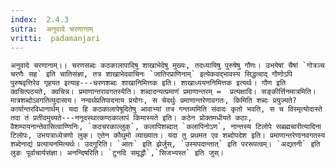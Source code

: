 ```yaml
---
index:  2.4.3
sutra:  अनुवादे चरणानाम्
vritti:  padamanjari
---
```


 	अनुवादे चरणानाम्।। चरणसब्दः कठकालापादिषु शाखाभेदेषु मुख्यः, तदध्यायिषु पुरुषेषु गौणः। उभयेषां चैषां `गोत्रञ्च चरणैः सह` इति चातिसंज्ञा, तत्र शाखाभेदवाचिनः `जातिरप्राणिनाम्` इत्येकवद्भावस्य सिद्धत्वाद् गौणोऽपि पुरुषवृत्तिरेव गृहयत इत्याह---चरणशब्दः शाखानिमित्तक इति। शाखाध्ययननिमित्तक इत्यर्थः। गौण इति क्वचित्पठ्यते, क्वचिन्न। प्रमाणान्तरावगतस्येति। शब्दादन्यत्प्रमाणं प्रमाणान्तरम् =  प्रत्यक्षादि। सङ्कीर्त्तिनमात्रमिति। मात्रशब्दोऽवगतिव्युदासाय। नन्वर्थप्रतिपादनाय प्रयोगः, स चेदर्थुः प्रमाणान्तरेणावगतः, किमिति शब्दः प्रयुज्यते? कार्यान्तरविधानार्थम्। यदा हि कठकालापेषूदितेषु आवाभ्यां तत्र गन्तव्यमिति संवादः कृतो भवति, स च विस्मृत्योदास्ते तदा तं प्रतीदमुच्यते---ननूदस्थात्कण्ठकालापं किमास्यते इति। कठेन प्रोक्तमधीयते कठाः, वैशम्पायनान्तेवासित्वाण्णिनिः, `कठचरकाल्लुक्`, कलापिशब्दात् `कलापिनोऽण`, नान्तस्य टिलोपे सब्रह्मचारीत्यादिना टिलोपः, उभयत्राध्येत्रणो लुक्। एतेन कौथुमो व्याख्यातः। यदा तु प्रथमत एव शब्दोपदेश इति। प्रमाणान्तरेणानवगतस्य शब्देनाद्यं प्रत्यायनमित्यर्थः। उदगुरिति। `आतः` इति झेर्जुस्, `उस्यपदान्तात्` इति पररूपत्वम्। `अद्यतनी` इति लुङः पूर्वाचार्यसंज्ञा। अनन्दिषरिति। `टुनदि समृद्धौ`,`सिजभ्यस्त` इति जुस्।
